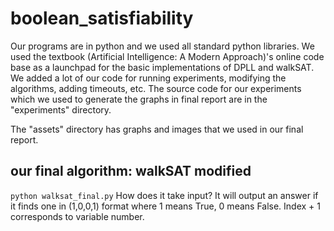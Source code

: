 # boolean_satisfiability

Our programs are in python and we used all standard python libraries. We used the textbook (Artificial Intelligence: A Modern Approach)'s online code base as a launchpad for the basic implementations of DPLL and walkSAT. We added a lot of our code for running experiments, modifying the algorithms, adding timeouts, etc. The source code for our experiments which we used to generate the graphs in final report are in the "experiments" directory.

The "assets" directory has graphs and images that we used in our final report.

## our final algorithm: walkSAT modified
```python walksat_final.py```
How does it take input?
It will output an answer if it finds one in (1,0,0,1) format where 1 means True, 0 means False. Index + 1 corresponds to variable number.
